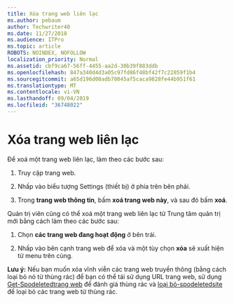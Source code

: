 ```yaml
---
title: Xóa trang web liên lạc
ms.author: pebaum
author: Techwriter40
ms.date: 11/27/2018
ms.audience: ITPro
ms.topic: article
ROBOTS: NOINDEX, NOFOLLOW
localization_priority: Normal
ms.assetid: cbf9ca67-56ff-4455-aa2d-30b39f883ddb
ms.openlocfilehash: 847a340d4d3a05c97fd86f48bf42f7c22859f1b4
ms.sourcegitcommit: a65d196d00adb70045af5caca9828fe44b951f61
ms.translationtype: MT
ms.contentlocale: vi-VN
ms.lasthandoff: 09/04/2019
ms.locfileid: "36748022"
---
```

# <a name="delete-a-communication-site"></a>Xóa trang web liên lạc

Để xoá một trang web liên lạc, làm theo các bước sau: 
  
1. Truy cập trang web. 
  
2. Nhấp vào biểu tượng Settings (thiết bị) ở phía trên bên phải. 
  
3. Trong **trang web thông tin**, bấm **xoá trang web này**, và sau đó bấm **xoá**. 
  
Quản trị viên cũng có thể xoá một trang web liên lạc từ Trung tâm quản trị mới bằng cách làm theo các bước sau: 
  
1. Chọn **các trang web đang hoạt động** ở bên trái. 
  
2. Nhấp vào bên cạnh trang web để xóa và một tùy chọn **xóa** sẽ xuất hiện từ menu trên cùng. 
  
 **Lưu ý:** Nếu bạn muốn xóa vĩnh viễn các trang web truyền thông (bằng cách loại bỏ nó từ thùng rác) để bạn có thể tái sử dụng URL trang web, sử dụng [Get-Spodeletedtrang web](https://aka.ms/Get-SPODeletedSite) để đánh giá thùng rác và [loại bỏ-spodeletedsite](https://aka.ms/Remove-SPODeletedSite) để loại bỏ các trang web từ thùng rác. 
  

